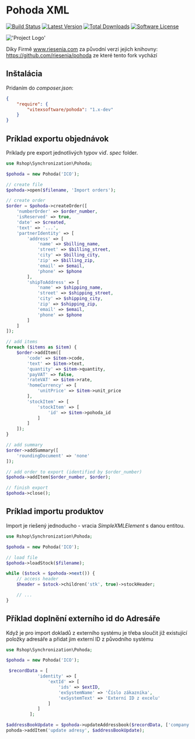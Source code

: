 # Pohoda XML

[![Build Status](https://img.shields.io/travis/VitexSoftware/pohoda/master.svg?style=flat-square)](https://travis-ci.org/vitexsoftware/pohoda)
[![Latest Version](https://img.shields.io/packagist/v/vitexsoftware/pohoda.svg?style=flat-square)](https://packagist.org/packages/vitexsoftware/pohoda)
[![Total Downloads](https://img.shields.io/packagist/dt/vitexsoftware/pohoda.svg?style=flat-square)](https://packagist.org/packages/vitexsoftware/pohoda)
[![Software License](https://img.shields.io/badge/license-MIT-brightgreen.svg?style=flat-square)](LICENSE)


!['Project Logo'](https://raw.githubusercontent.com/VitexSoftware/pohoda/master/phpohoda)

Díky Firmě www.riesenia.com za původní verzi jejich knihovny: https://github.com/riesenia/pohoda ze které tento fork vychází

## Inštalácia

Pridaním do *composer.json*:

```json
{
    "require": {
        "vitexsoftware/pohoda": "1.x-dev"
    }
}
```

## Príklad exportu objednávok

Príklady pre export jednotlivých typov viď. *spec* folder.

```php
use Rshop\Synchronization\Pohoda;

$pohoda = new Pohoda('ICO');

// create file
$pohoda->open($filename, 'Import orders');

// create order
$order = $pohoda->createOrder([
    'numberOrder' => $order_number,
    'isReserved' => true,
    'date' => $created,
    'text' => '...',
    'partnerIdentity' => [
        'address' => [
            'name' => $billing_name,
            'street' => $billing_street,
            'city' => $billing_city,
            'zip' => $billing_zip,
            'email' => $email,
            'phone' => $phone
        ],
        'shipToAddress' => [
            'name' => $shipping_name,
            'street' => $shipping_street,
            'city' => $shipping_city,
            'zip' => $shipping_zip,
            'email' => $email,
            'phone' => $phone
        ]
    ]
]);

// add items
foreach ($items as $item) {
    $order->addItem([
        'code' => $item->code,
        'text' => $item->text,
        'quantity' => $item->quantity,
        'payVAT' => false,
        'rateVAT' => $item->rate,
        'homeCurrency' => [
            'unitPrice' => $item->unit_price
        ],
        'stockItem' => [
            'stockItem' => [
                'id' => $item->pohoda_id
            ]
        ]
    ]);
}

// add summary
$order->addSummary([
    'roundingDocument' => 'none'
]);

// add order to export (identified by $order_number)
$pohoda->addItem($order_number, $order);

// finish export
$pohoda->close();
```

## Príklad importu produktov

Import je riešený jednoducho - vracia *SimpleXMLElement* s danou entitou.

```php
use Rshop\Synchronization\Pohoda;

$pohoda = new Pohoda('ICO');

// load file
$pohoda->loadStock($filename);

while ($stock = $pohoda->next()) {
    // access header
    $header = $stock->children('stk', true)->stockHeader;

    // ...
}
```

## Příklad doplnění externího id do Adresáře

Když je pro import dokladů z externího systému je třeba sloučit již existující položky adresáře a přidat jim externí ID z původního systému

```php
use Rshop\Synchronization\Pohoda;

$pohoda = new Pohoda('ICO');

 $recordData = [
            'identity' => [
                'extId' => [
                    'ids' => $extID,
                    'exSystemName' => 'Číslo zákazníka',
                    'exSystemText' => 'Externí ID z excelu'
                ]
            ]
         ];

$addressBookUpdate = $pohoda->updateAddressbook($recordData, ['company' => htmlspecialchars( 'Novák & Syn s.r.o.' )]);
pohoda->addItem('update adresy', $addressBookUpdate);


```
